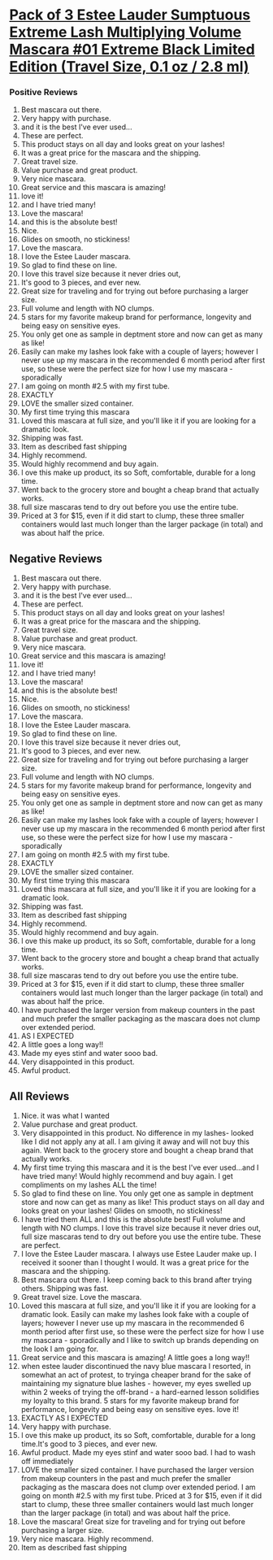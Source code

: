 # [Pack of 3 Estee Lauder Sumptuous Extreme Lash Multiplying Volume Mascara #01 Extreme Black Limited Edition (Travel Size, 0.1 oz / 2.8 ml)](https://products.checkmycream.com/products/Pack-of-3-Estee-Lauder-Sumptuous-Extreme-Lash-Multiplying-Volume-Mascara-01-Extreme-Black-Limited-Edition-(Travel-Size-0.1-oz-2.8-ml).html)

### Positive Reviews

<ol>
      <li>Best mascara out there.</li>
      <li>Very happy with purchase.</li>
      <li>and it is the best I&#x27;ve ever used...</li>
      <li>These are perfect.</li>
      <li>This product stays on all day and looks great on your lashes!  </li>
      <li>It was a great price for the mascara and the shipping.</li>
      <li>Great travel size.</li>
      <li>Value purchase and great product.</li>
      <li>Very nice mascara.</li>
      <li>Great service and this mascara is amazing!</li>
      <li>love it!</li>
      <li>and I have tried many!</li>
      <li>Love the mascara!</li>
      <li>and this is the absolute best!  </li>
      <li>Nice.</li>
      <li>Glides on smooth, no stickiness!</li>
      <li>Love the mascara.</li>
      <li>I love the Estee Lauder mascara.</li>
      <li>So glad to find these on line.  </li>
      <li>I love this travel size because it never dries out,</li>
      <li>It&#x27;s good to 3 pieces, and ever new.</li>
      <li>Great size for traveling and for trying out before purchasing a larger size.</li>
      <li>Full volume and length with NO clumps.  </li>
      <li>5 stars for my favorite makeup brand for performance, longevity and being easy on sensitive eyes.</li>
      <li>You only get one as sample in deptment store and now can get as many as like!  </li>
      <li>Easily can make my lashes look fake with a couple of layers; however I never use up my mascara in the recommended 6 month period after first use, so these were the perfect size for how I use my mascara - sporadically</li>
      <li>I am going on month #2.5 with my first tube.</li>
      <li>EXACTLY</li>
      <li>LOVE the smaller sized container.</li>
      <li>My first time trying this mascara</li>
      <li>Loved this mascara at full size, and you&#x27;ll like it if you are looking for a dramatic look.  </li>
      <li>Shipping was fast.</li>
      <li>Item as described fast shipping</li>
      <li>Highly recommend.</li>
      <li>Would highly recommend  and buy again.</li>
      <li>l ove this make up product, its so Soft, comfortable, durable for a long time.</li>
      <li>Went back to the grocery store and bought a cheap brand that actually works.</li>
      <li>full size mascaras tend to dry out before you use the entire tube.  </li>
      <li>Priced at 3 for $15, even if it did start to clump, these three smaller containers would last much longer than the larger package (in total) and was about half the price.</li>
</ol>


<h2>Negative Reviews</h2>
<ol>
<li> Best mascara out there.</li>
<li> Very happy with purchase.</li>
<li> and it is the best I&#x27;ve ever used...</li>
<li> These are perfect.</li>
<li> This product stays on all day and looks great on your lashes!  </li>
<li> It was a great price for the mascara and the shipping.</li>
<li> Great travel size.</li>
<li> Value purchase and great product.</li>
<li> Very nice mascara.</li>
<li> Great service and this mascara is amazing!</li>
<li> love it!</li>
<li> and I have tried many!</li>
<li> Love the mascara!</li>
<li> and this is the absolute best!  </li>
<li> Nice.</li>
<li> Glides on smooth, no stickiness!</li>
<li> Love the mascara.</li>
<li> I love the Estee Lauder mascara.</li>
<li> So glad to find these on line.  </li>
<li> I love this travel size because it never dries out,</li>
<li> It&#x27;s good to 3 pieces, and ever new.</li>
<li> Great size for traveling and for trying out before purchasing a larger size.</li>
<li> Full volume and length with NO clumps.  </li>
<li> 5 stars for my favorite makeup brand for performance, longevity and being easy on sensitive eyes.</li>
<li> You only get one as sample in deptment store and now can get as many as like!  </li>
<li> Easily can make my lashes look fake with a couple of layers; however I never use up my mascara in the recommended 6 month period after first use, so these were the perfect size for how I use my mascara - sporadically</li>
<li> I am going on month #2.5 with my first tube.</li>
<li> EXACTLY</li>
<li> LOVE the smaller sized container.</li>
<li> My first time trying this mascara</li>
<li> Loved this mascara at full size, and you&#x27;ll like it if you are looking for a dramatic look.  </li>
<li> Shipping was fast.</li>
<li> Item as described fast shipping</li>
<li> Highly recommend.</li>
<li> Would highly recommend  and buy again.</li>
<li> l ove this make up product, its so Soft, comfortable, durable for a long time.</li>
<li> Went back to the grocery store and bought a cheap brand that actually works.</li>
<li> full size mascaras tend to dry out before you use the entire tube.  </li>
<li> Priced at 3 for $15, even if it did start to clump, these three smaller containers would last much longer than the larger package (in total) and was about half the price.</li>
<li> I have purchased the larger version from makeup counters in the past and much prefer the smaller packaging as the mascara does not clump over extended period.</li>
<li> AS I EXPECTED</li>
<li> A little goes a long way!!</li>
<li> Made my eyes stinf and water sooo bad.</li>
<li> Very disappointed in this product.  </li>
<li> Awful product.</li>
</ol>

<h2>All Reviews</h2>

<ol>
    <li> Nice. it was what I wanted</li>
    <li> Value purchase and great product.</li>
    <li> Very disappointed in this product.  No difference in my lashes- looked like I did not apply any at all.  I am giving it away and will not buy this again.  Went back to the grocery store and bought a cheap brand that actually works.</li>
    <li> My first time trying this mascara and it is the best I&#x27;ve ever used...and I have tried many! Would highly recommend  and buy again. I get compliments on my lashes ALL the time!</li>
    <li> So glad to find these on line.  You only get one as sample in deptment store and now can get as many as like!  This product stays on all day and looks great on your lashes!  Glides on smooth, no stickiness!</li>
    <li> I have tried them ALL and this is the absolute best!  Full volume and length with NO clumps.  I love this travel size because it never dries out, full size mascaras tend to dry out before you use the entire tube.  These are perfect.</li>
    <li> I love the Estee Lauder mascara. I always use Estee Lauder make up. I received it sooner than I thought I would. It was a great price for the mascara and the shipping.</li>
    <li> Best mascara out there. I keep coming back to this brand after trying others. Shipping was fast.</li>
    <li> Great travel size. Love the mascara.</li>
    <li> Loved this mascara at full size, and you&#x27;ll like it if you are looking for a dramatic look.  Easily can make my lashes look fake with a couple of layers; however I never use up my mascara in the recommended 6 month period after first use, so these were the perfect size for how I use my mascara - sporadically and I like to switch up brands depending on the look I am going for.</li>
    <li> Great service and this mascara is amazing! A little goes a long way!!</li>
    <li> when estee lauder discontinued the navy blue mascara I resorted, in somewhat an act of protest, to tryinga  cheaper brand for the sake of maintaining my signature blue lashes - however, my eyes swelled up within 2 weeks of trying the off-brand - a hard-earned lesson solidifies my loyalty to this brand. 5 stars for my favorite makeup brand for performance, longevity and being easy on sensitive eyes. love it!</li>
    <li> EXACTLY AS I EXPECTED</li>
    <li> Very happy with purchase.</li>
    <li> l ove this make up product, its so Soft, comfortable, durable for a long time.It&#x27;s good to 3 pieces, and ever new.</li>
    <li> Awful product. Made my eyes stinf and water sooo bad. I had to wash off immediately</li>
    <li> LOVE the smaller sized container. I have purchased the larger version from makeup counters in the past and much prefer the smaller packaging as the mascara does not clump over extended period. I am going on month #2.5 with my first tube. Priced at 3 for $15, even if it did start to clump, these three smaller containers would last much longer than the larger package (in total) and was about half the price.</li>
    <li> Love the mascara! Great size for traveling and for trying out before purchasing a larger size.</li>
    <li> Very nice mascara. Highly recommend.</li>
    <li> Item as described fast shipping</li>
</ol>




